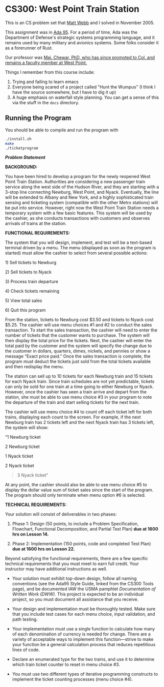 # CS300: West Point Train Station

This is an CS problem set that [Matt Webb](https://www.linkedin.com/in/matthew-webb-368244a2/) and I solved in November 2005.

This assignment was in [Ada 95](https://en.wikipedia.org/wiki/Ada_%28programming_language%29). For a period of time, Ada was the Department of Defense's strategic systems programming language, and it remains used by many military and avionics systems. Some folks consider it as a forerunner of Rust.

Our professor was [Maj. Chewar, PhD, who has since promoted to Col. and remains a faculty member at West Point.](https://www.westpoint.edu/electrical-engineering-and-computer-science/profile/christa_chewar)

Things I remember from this course include:

1. Trying and failing to learn emacs
2. Everyone being scared of a project called "Hunt the Wumpus" (I think I have the source somewhere, but I have to dig it up)
3. A huge emphasis on waterfall style planning. You can get a sense of this via the stuff in the `docs` directory.

## Running the Program

You should be able to compile and run the program with

```sh
./install.sh
make
./ticketprogram
```

**_Problem Statement_**

**BACKGROUND:**

You have been hired to develop a program for the newly reopened West
Point Train Station. Authorities are considering a new passenger train
service along the west side of the Hudson River, and they are starting
with a 3-stop line connecting Newburg, West Point, and Nyack. Eventually, the line
will be extended to Albany and New York, and a highly sophisticated train sensing and
ticketing system (compatible with the other Metro stations) will be put
into service. However, right now the West Point Train Station needs a
temporary system with a few basic features. This system will be used by
the cashier, as she conducts transactions with customers and observes
arrivals of trains at the station.

**FUNCTIONAL REQUIREMENTS:**

The system that you will design, implement, and test will be a
text-based terminal driven by a menu. The menu (displayed as soon as the
program is started) must allow the cashier to select from several
possible actions:

1\) Sell tickets to Newburg

2\) Sell tickets to Nyack

3\) Process train departure

4\) Check tickets remaining

5\) View total sales

6\) Quit this program

From the station, tickets to Newburg cost \$3.50 and tickets to Nyack
cost \$5.25. The cashier will use menu choices \#1 and \#2 to conduct
the sales transaction. To start the sales transaction, the cashier will
need to enter the number of tickets that the customer wants to purchase.
The system will then display the total price for the tickets. Next, the
cashier will enter the total paid by the customer and the system will
specify the change due to the customer in dollars, quarters, dimes,
nickels, and pennies or show a message “Exact price paid.” Once the
sales transaction is complete, the program must deduct the tickets just
sold from the total tickets available and then redisplay the menu.

The station can sell up to 10 tickets for each Newburg train and 15
tickets for each Nyack train. Since train schedules are not yet
predictable, tickets can only be sold for one train at a time going to
either Newburg or Nyack. However, once the cashier has seen a train
arrive and depart from the station, she must be able to use menu choice
\#3 in your program to note the departure of the train and start selling
tickets for the next train.

The cashier will use menu choice \#4 to count off each ticket left for
both trains, displaying each count to the screen. For example, if the
next Newburg train has 2 tickets left and the next Nyack train has 3
tickets left, the system will show:

“1 Newburg ticket

2 Newburg ticket

1 Nyack ticket

2 Nyack ticket

> 3 Nyack ticket”

At any point, the cashier should also be able to use menu choice \#5 to
display the dollar value sum of ticket sales since the start of the
program. The program should only terminate when menu option \#6 is
selected.

**TECHNICAL REQUIREMENTS:**

Your solution will consist of deliverables in two phases:

1.  Phase 1: Design (50 points, to include a Problem Specification,
    Flowchart, Functional Decomposition, and Partial Test Plan) **due at
    1600 hrs on Lesson 14.**

2.  Phase 2: Implementation (150 points, code and completed Test Plan)
    **due at 1600 hrs on Lesson 22.**

Beyond satisfying the functional requirements, there are a few specific
technical requirements that you must meet to earn full credit. Your
instructor may have additional instructions as well.

- Your solution must exhibit top-down design, follow all naming
  conventions (see the Ada95 Style Guide, linked from the CS300 Tools
  page), and be documented IAW the USMA pamphlet _Documentation of
  Written Work (DWW)._ This project is expected to be an individual
  project, so you must document all assistance that you receive.

- Your design and implementation must be thoroughly tested. Make sure
  that you include test cases for each menu choice, input validation,
  and path testing.

- Your implementation must use a single function to calculate how many
  of each denomination of currency is needed for change. There are a
  variety of acceptable ways to implement this function—strive to make
  your function be a general calculation process that reduces
  repetitious lines of code.

- Declare an enumerated type for the two trains, and use it to
  determine which train ticket counter to reset in menu choice \#3.

- You must use two different types of iterative programming constructs
  to implement the ticket counting processes (menu choice \#4).
